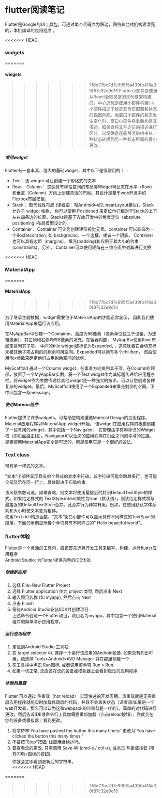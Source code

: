 # flutter阅读笔记  

Flutter是Google的UI工具包，可通过单个代码库为移动，网络和台式机构建漂亮的，本机编译的应用程序 。  

<<<<<<< HEAD
### widgets  
=======
#### widgets  
>>>>>>> 7f6d77bc7d7e995f5a439fb416a30f87c32e9d16
Flutter小部件是使用从React汲取灵感的现代框架构建的。中心思想是使用小部件构建UI。小部件描述了给定其当前配置和状态的视图外观。当窗口小部件的状态发生变化时，窗口小部件将重新构建其描述，框架会将其与之前的描述进行区分，以便确定在底层渲染树中从一种状态转换到另一种状态所需的最小更改。  

##### 常用widget  
Flutter有一套丰富、强大的基础widget，其中以下是很常用的：  
* Text：该 widget 可让创建一个带格式的文本  
* Row、 Column： 这些具有弹性空间的布局类Widget可让您在水平（Row）和垂直（Column）方向上创建灵活的布局。其设计是基于web开发中的Flexbox布局模型。  
* Stack： 取代线性布局 (译者语：和Android中的LinearLayout相似)，Stack允许子 widget 堆叠， 你可以使用 Positioned 来定位他们相对于Stack的上下左右四条边的位置。Stacks是基于Web开发中的绝度定位（absolute positioning )布局模型设计的。  
* Container： Container 可让您创建矩形视觉元素。container 可以装饰为一个BoxDecoration, 如 background、一个边框、或者一个阴影。 Container 也可以具有边距（margins）、填充(padding)和应用于其大小的约束(constraints)。另外， Container可以使用矩阵在三维空间中对其进行变换  

<<<<<<< HEAD
### MaterialApp
=======
#### MaterialApp
>>>>>>> 7f6d77bc7d7e995f5a439fb416a30f87c32e9d16

为了继承主题数据，widget需要位于MaterialApp内才能正常显示， 因此我们使用MaterialApp来运行该应用。

在MyAppBar中创建一个Container，高度为56像素（像素单位独立于设备，为逻辑像素），其左侧和右侧均有8像素的填充。在容器内部， MyAppBar使用Row 布局来排列其子项。 中间的title widget被标记为Expanded, ，这意味着它会填充尚未被其他子项占用的的剩余可用空间。Expanded可以拥有多个children， 然后使用flex参数来确定他们占用剩余空间的比例。

MyScaffold 通过一个Column widget，在垂直方向排列其子项。在Column的顶部，放置了一个MyAppBar实例，将一个Text widget作为其标题传递给应用程序栏。将widget作为参数传递给其他widget是一种强大的技术，可以让您创建各种复杂的widget。最后，MyScaffold使用了一个Expanded来填充剩余的空间，正中间包含一条message。

##### 使用Materia组件  
Flutter提供了许多widgets，可帮助您构建遵循Material Design的应用程序。Material应用程序以MaterialApp widget开始， 该widget在应用程序的根部创建了一些有用的widget，其中包括一个Navigator， 它管理由字符串标识的Widget栈（即页面路由栈）。Navigator可以让您的应用程序在页面之间的平滑的过渡。 是否使用MaterialApp完全是可选的，但是使用它是一个很好的做法。

### Text class  
带有单一样式的文本。

“文本”小部件显示具有单个样式的文本字符串。该字符串可能会跨越多行，也可能全部显示在同一行上，具体取决于布局约束。

该风格参数可选。如果省略，则文本将使用最接近的封闭DefaultTextStyle的样式。如果给定样式的 TextStyle.inherit属性为true（默认值），则该给定样式将与最接近的DefaultTextStyle合并。此合并行为非常有用，例如，在使用默认字体系列和大小时使文本变为粗体。  
使用Text.rich构造函数，“文本”窗口小部件可以显示具有不同样式的TextSpan的段落。下面的示例显示每个单词具有不同样式的“ Hello beautiful world”。  

### flutter体验

Flutter是一个灵活的工具包，应该首先选择开发工具来编写、构建、运行flutter应用程序  
Android Studio: 为Flutter提供完整的IDE体验.  

##### 创建新应用  
1. 选择 File>New Flutter Project  
2. 选择 Flutter application 作为 project 类型, 然后点击 Next  
3. 输入项目名称 (如 myapp), 然后点击 Next  
4. 点击 Finish  
5. 等待Android Studio安装SDK并创建项目.  
上述命令创建一个Flutter项目，项目名为myapp，其中包含一个使用Material 组件的简单演示应用程序。  

##### 运行应用程序  
1. 定位到Android Studio 工具栏:  
2. 在 target selector 中, 选择一个运行该应用的Android设备. 如果没有列出可用，请选择 Tools>Android>AVD Manager 并在那里创建一个  
3. 在工具栏中点击 Run图标, 或者调用菜单项 Run > Run.  
4. 如果一切正常, 您应该在您的设备或模拟器上会看到启动的应用程序:  

##### 体验热重载

Flutter 可以通过 热重载（hot reload） 实现快速的开发周期，热重载就是无需重启应用程序就能实时加载修改后的代码，并且不会丢失状态（译者语:如果是一个web开发者，那么可以认为这和webpack的热重载是一样的）。简单的对代码进行更改，然后告诉IDE或命令行工具你需要重新加载（点击reload按钮），你就会在你的设备或模拟器上看到更改。  
1. 将字符串'You have pushed the button this many times:' 更改为'You have clicked the button this many times:'  
2. 不要按“Stop”按钮; 让应用继续运行。  
3. 要查看您的更改, 只需调用 Save All (cmd-s / ctrl-s), 或点击 热重载按钮 (带有闪电⚡️图标的按钮).  
你就会立即看到更新后的字符串。  
<<<<<<< HEAD

=======
>>>>>>> 7f6d77bc7d7e995f5a439fb416a30f87c32e9d16
